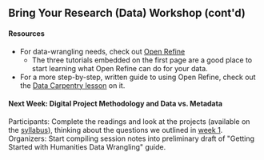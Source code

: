 ## Bring Your Research (Data) Workshop (cont'd)

#### Resources
- For data-wrangling needs, check out [Open Refine](http://openrefine.org/)
  - The three tutorials embedded on the first page are a good place to start learning what Open Refine can do for your data.
- For a more step-by-step, written guide to using Open Refine, check out the [Data Carpentry lesson](http://www.datacarpentry.org/OpenRefine-ecology-lesson/) on it.

#### Next Week: Digital Project Methodology and Data vs. Metadata
Participants: Complete the readings and look at the projects (available on the [syllabus](https://github.com/HeardLibrary/tiny-data/blob/gh-pages/Fall-2017/syllabus.md)), thinking about the questions we outlined in [week 1](https://github.com/HeardLibrary/tiny-data/blob/gh-pages/Fall-2017/notes/week-1.md).  
Organizers: Start compiling session notes into preliminary draft of "Getting Started with Humanities Data Wrangling" guide.
